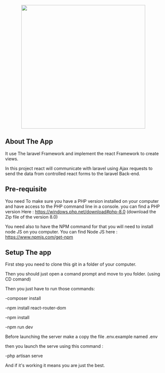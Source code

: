 
<p align="center"><a href="https://laravel.com" target="_blank"><img src="https://raw.githubusercontent.com/laravel/art/master/logo-lockup/5%20SVG/2%20CMYK/1%20Full%20Color/laravel-logolockup-cmyk-red.svg" width="400"></a></p>


## About The App

It use The laravel Framework and implement the react Framework to create views. 

In this project react will communicate with laravel using Ajax requests to send the data from controlled react forms to the laravel Back-end. 

## Pre-requisite

You need To make sure you have a PHP version installed on your computer and have access to the PHP command line in a console. 
you can find a PHP version Here : 
https://windows.php.net/download#php-8.0 (download the Zip file of the version 8.0) 

You need also to have the NPM command for that you will need to install node JS on you computer. 
You can find Node JS here : 
https://www.npmjs.com/get-npm



## Setup The app

First step you need to clone this git in a folder of your computer. 

Then you should just open a comand prompt and move to you folder. (using CD comand) 

Then you just have to run those commands: 

-composer install

-npm install react-router-dom

-npm install

-npm run dev

Before launching the server make a copy the file .env.example named .env 

then you launch the serve using this command : 

-php artisan serve

And if it's working it means you are just the best. 


